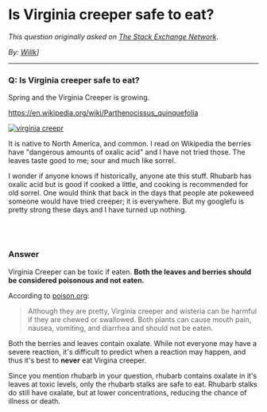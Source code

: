 # Is Virginia creeper safe to eat?

_This question originally asked on [The Stack Exchange Network](https://dba.stackexchange.com/q/107929)._

_By: [Willk](https://dba.stackexchange.com/u/53826)]_
<br><hr>
### Q: Is Virginia creeper safe to eat?
<p>Spring and the Virginia Creeper is growing.</p>

<p><a href="https://en.wikipedia.org/wiki/Parthenocissus_quinquefolia" rel="nofollow noreferrer">https://en.wikipedia.org/wiki/Parthenocissus_quinquefolia</a></p>

<p><a href="https://i.sstatic.net/CRfgH.jpg" rel="nofollow noreferrer"><img src="https://i.sstatic.net/CRfgH.jpg" alt="virginia creepr"></a></p>

<p>It is native to North America, and common.  I read on Wikipedia the berries have "dangerous amounts of oxalic acid" and I have not tried those.  The leaves taste good to me; sour and much like sorrel.  </p>

<p>I wonder if anyone knows if historically, anyone ate this stuff.  Rhubarb has oxalic acid but is good if cooked a little, and cooking is recommended for old sorrel.  One would think that back in the days that people ate pokeweed someone would have tried creeper; it is everywhere.  But my googlefu is pretty strong these days and I have turned up nothing.  </p>

<br><br>
### Answer 
<p>Virginia Creeper can be toxic if eaten. <strong>Both the leaves and berries should be considered poisonous and not eaten.</strong></p>

<p>According to <a href="https://www.poison.org/articles/virginia-creeper-and-wisteria-toxicity-192" rel="nofollow noreferrer">poison.org</a>:</p>

<blockquote>
  <p>Although they are pretty, Virginia creeper and wisteria can be harmful if they are chewed or swallowed. Both plants can cause mouth pain, nausea, vomiting, and diarrhea and should not be eaten.</p>
</blockquote>

<p>Both the berries and leaves contain oxalate. While not everyone may have a severe reaction, it's difficult to predict when a reaction may happen, and thus it's best to <strong>never</strong> eat Virgina creeper.</p>

<p>Since you mention rhubarb in your question, rhubarb contains oxalate in it's leaves at toxic levels, only the rhubarb stalks are safe to eat. Rhubarb stalks do still have oxalate, but at lower concentrations, reducing the chance of illness or death.</p>

